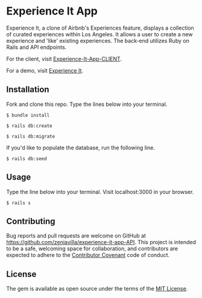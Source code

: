 # Experience It App

Experience It, a clone of Airbnb's Experiences feature, displays a collection of curated experiences within Los Angeles. It allows a user to create a new experience and 'like' existing experiences. The back-end utilizes Ruby on Rails and API endpoints. 

For the client, visit [Experience-It-App-CLIENT](https://github.com/zeniavilla/experience-it-app-CLIENT).

For a demo, visit [Experience It](https://experience-it.herokuapp.com/).

## Installation

Fork and clone this repo. Type the lines below into your terminal.

    $ bundle install

    $ rails db:create

    $ rails db:migrate

If you'd like to populate the database, run the following line.

    $ rails db:seed

## Usage

Type the line below into your terminal. Visit localhost:3000 in your browser.

    $ rails s

## Contributing

Bug reports and pull requests are welcome on GitHub at https://github.com/zeniavilla/experience-it-app-API. This project is intended to be a safe, welcoming space for collaboration, and contributors are expected to adhere to the [Contributor Covenant](http://contributor-covenant.org) code of conduct.


## License

The gem is available as open source under the terms of the [MIT License](http://opensource.org/licenses/MIT).